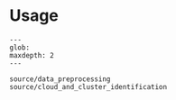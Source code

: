 # Usage


<!-- Include Usage file
```{include} ./source/data_preprocessing.md
``` -->

[source/data_preprocessing]: data
[source/cloud_and_cluster_identification]: clouds


```{toctree}
---
glob:
maxdepth: 2
---

source/data_preprocessing
source/cloud_and_cluster_identification
```
